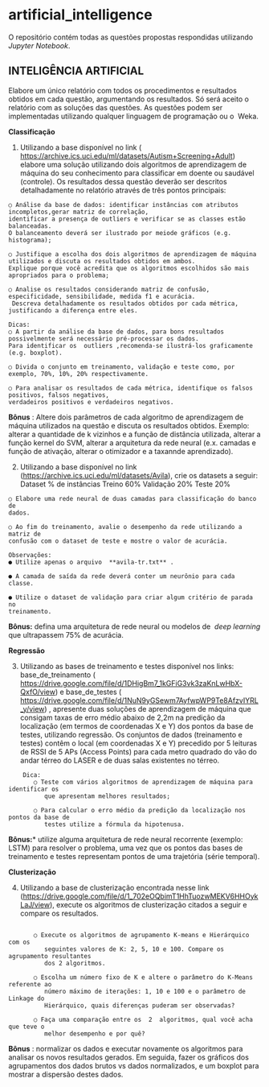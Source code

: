# artificial_intelligence
O repositório contém todas as questões propostas respondidas utilizando *Jupyter Notebook*.

## INTELIGÊNCIA ARTIFICIAL

Elabore um único relatório com todos os procedimentos e resultados obtidos em cada questão, argumentando os resultados. Só será aceito o relatório com as soluções das
questões. As questões podem ser implementadas utilizando qualquer linguagem de programação ou o ​ Weka ​.

  **Classificação**

1.  Utilizando a base disponível no ​link (​https://archive.ics.uci.edu/ml/datasets/Autism+Screening+Adult​) elabore uma  solução utilizando dois algoritmos de aprendizagem de máquina do seu
    conhecimento para classificar em doente ou saudável (controle). Os resultados  dessa questão deverão ser descritos detalhadamente no relatório através de três
    pontos principais:

``````
○ Análise da base de dados: identificar instâncias com atributos incompletos,gerar matriz de correlação, 
identificar a presença de outliers ​e verificar se as classes estão balanceadas.
O balanceamento deverá ser ilustrado por meiode gráficos (e.g. histograma);
     
○ Justifique a escolha dos dois algoritmos de aprendizagem de máquina utilizados e discuta os resultados obtidos em ambos.
Explique porque você acredita que os algoritmos escolhidos são mais apropriados para o problema;

○ Analise os resultados considerando matriz de confusão, especificidade, sensibilidade, medida f1 e acurácia.
 Descreva detalhadamente os resultados obtidos por cada métrica, justificando a diferença entre eles.
 ``````


``````
Dicas:
○ A partir da análise da base de dados, para bons resultados possivelmente será necessário pré-processar os dados. 
Para identificar os ​ outliers ​,recomenda-se ilustrá-los graficamente (e.g. boxplot).

○ Divida o conjunto em treinamento, validação e teste como, por exemplo, 70%, 10%, 20% respectivamente.

○ Para analisar os resultados de cada métrica, identifique os falsos positivos, falsos negativos, 
verdadeiros positivos e verdadeiros negativos.
``````

**Bônus** ​: 
Altere dois parâmetros de cada algoritmo de aprendizagem de máquina utilizados na questão e discuta os resultados obtidos. 
Exemplo: alterar a quantidade de k vizinhos e a função de distância utilizada, alterar a função kernel do SVM, 
alterar a arquitetura da rede neural (e.x. camadas e função de ativação, alterar o otimizador e a taxannde aprendizado).

2. Utilizando a base disponível no ​link (https://archive.ics.uci.edu/ml/datasets/Avila), crie  os datasets a seguir:
       Dataset % de instâncias
       Treino 60%
       Validação 20%
       Teste 20%
``````
○ Elabore uma rede neural de duas camadas para classificação do banco de
dados.

○ Ao fim do treinamento, avalie o desempenho da rede utilizando a matriz de
confusão com o dataset de teste e mostre o valor de acurácia.

Observações:
● Utilize apenas o arquivo ​ **avila-tr.txt** ​.

● A camada de saída da rede deverá conter um neurônio para cada classe.

● Utilize o dataset de validação para criar algum critério de parada no
treinamento.
``````
**Bônus:** defina uma arquitetura de rede neural ou modelos de ​ _deep learning_ que
ultrapassem 75% de acurácia.

**Regressão**

3. Utilizando as bases de treinamento e testes disponível nos links:   base_de_treinamento    (​https://drive.google.com/file/d/1DHigBm7_1kGFiG3vk3zaKnLwHbX-QxfO/view​) e
    base_de_testes    (​https://drive.google.com/file/d/1NuN9yGSewm7AyfwpWP9Te8AfzvIYRL_y/view​) ,  apresente duas soluções de aprendizagem de máquina que consigam taxas de erro
    médio abaixo de 2,2m na predição da localização (em termos de coordenadas X e Y)  dos pontos da base de testes, utilizando regressão. Os conjuntos de dados  (treinamento e testes) contêm o local (em coordenadas X e Y) precedido por 5  leituras de RSSI de 5 APs (Access Points) para cada metro quadrado do vão do  andar térreo do LASER e de duas salas existentes no térreo.
``````
    Dica:
       ○ Teste com vários algoritmos de aprendizagem de máquina para identificar os
          que apresentam melhores resultados;
          
       ○ Para calcular o erro médio da predição da localização nos pontos da base de
          testes utilize a fórmula da hipotenusa.
``````
   **Bônus:*** utilize alguma arquitetura de rede neural recorrente (exemplo: LSTM) para
resolver o problema, uma vez que os pontos das bases de treinamento e testes
representam pontos de uma trajetória (série temporal).


**Clusterização**


4. Utilizando a base de clusterização encontrada nesse ​link
    (https://drive.google.com/file/d/1_702eOQbimT1HhTuozwMEKV6HHOykLaJ/view),
    execute os algoritmos de clusterização citados a seguir e compare os resultados.
``````

       ○ Execute os algoritmos de agrupamento K-means e Hierárquico com os
          seguintes valores de K: 2, 5, 10 e 100. Compare os agrupamento resultantes
          dos 2 algoritmos.
          
       ○ Escolha um número fixo de K e altere o parâmetro do K-Means referente ao
          número máximo de iterações: 1, 10 e 100 e o parâmetro de Linkage do
          Hierárquico, quais diferenças puderam ser observadas?
          
       ○ Faça uma comparação entre os  2  algoritmos, qual você acha que teve o
          melhor desempenho e por quê?
``````
**Bônus** ​: normalizar os dados e executar novamente os algoritmos para analisar os novos resultados gerados. Em seguida, fazer os gráficos dos agrupamentos dos dados
brutos vs dados normalizados, e um boxplot para mostrar a dispersão destes dados.

